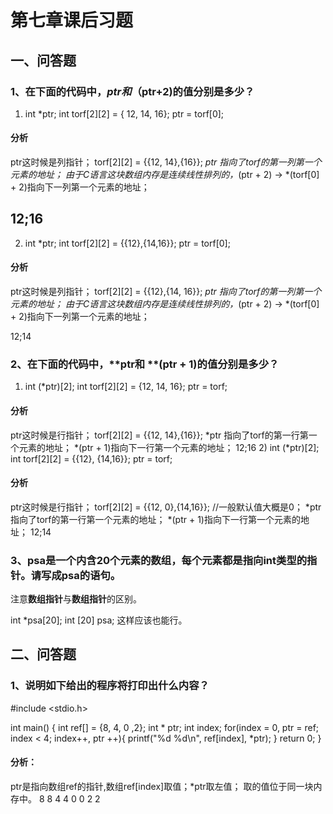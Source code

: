 # 第七章课后习题

## 一、问答题
### 1、在下面的代码中，*ptr和*（ptr+2)的值分别是多少？

1) int *ptr;
    int torf[2][2] = { 12, 14, 16};
    ptr = torf[0];
#### 分析
ptr这时候是列指针；
torf[2][2] = {{12, 14},{16}};
*ptr 指向了torf的第一列第一个元素的地址；
由于C语言这块数组内存是连续线性排列的，*(ptr + 2) -> *(torf[0] + 2)指向下一列第一个元素的地址；

12;16
------------------
2) int *ptr;
    int torf[2][2] = {{12},{14,16}};
    ptr = torf[0];
#### 分析
ptr这时候是列指针；
torf[2][2] = {{12},{14, 16}};
*ptr 指向了torf的第一列第一个元素的地址；
由于C语言这块数组内存是连续线性排列的，*(ptr + 2) -> *(torf[0] + 2)指向下一列第一个元素的地址；

12;14

### 2、在下面的代码中，**ptr和 **(ptr + 1)的值分别是多少？
1)  int (*ptr)[2];
    int torf[2][2] = {12, 14, 16};
    ptr = torf;
#### 分析
ptr这时候是行指针；
torf[2][2] = {{12, 14},{16}};
*ptr 指向了torf的第一行第一个元素的地址；
*(ptr + 1)指向下一行第一个元素的地址；
12;16
2)  int (*ptr)[2];
    int torf[2][2] = {{12}, {14,16}};
    ptr = torf;
#### 分析
ptr这时候是行指针；
torf[2][2] = {{12, 0},{14,16}}; //一般默认值大概是0；
*ptr 指向了torf的第一行第一个元素的地址；
*(ptr + 1)指向下一行第一个元素的地址；
12;14

### 3、psa是一个内含20个元素的数组，每个元素都是指向int类型的指针。请写成psa的语句。
注意**数组指针**与**数组指针**的区别。

int *psa[20];
int [20] psa; 这样应该也能行。

## 二、问答题
### 1、说明如下给出的程序将打印出什么内容？
#include <stdio.h>

int main()
{
    int ref[] = {8, 4, 0 ,2};
    int * ptr;
    int index;
    for(index = 0, ptr = ref; index < 4; index++, ptr ++){
        printf("%d %d\n", ref[index], *ptr);
    }
    return 0;
}
#### 分析：
ptr是指向数组ref的指针,数组ref[index]取值；*ptr取左值；
取的值位于同一块内存中。
8 8
4 4
0 0
2 2








